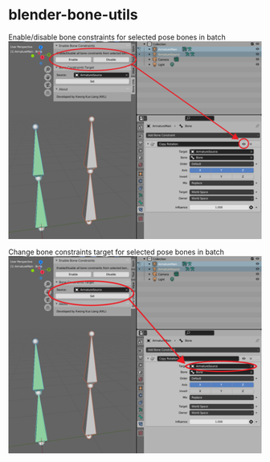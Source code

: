 # blender-bone-utils

Enable/disable bone constraints for selected pose bones in batch
![alt text](https://github.com/kuoliangkwong/blender-bone-utils/blob/main/Assets/guide1.png?raw=true)

Change bone constraints target for selected pose bones in batch
![alt text](https://github.com/kuoliangkwong/blender-bone-utils/blob/main/Assets/guide2.png?raw=true)
